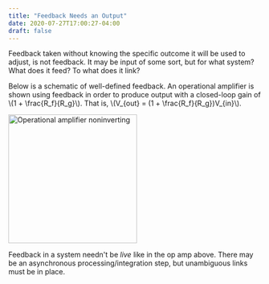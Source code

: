 ```yaml
---
title: "Feedback Needs an Output"
date: 2020-07-27T17:00:27-04:00
draft: false
---
```


Feedback taken without knowing the specific outcome it will be used to adjust, is not feedback.
It may be input of some sort, but for what system? What does it feed? To what does it link?

Below is a schematic of well-defined feedback. An operational amplifier is shown using feedback in
order to produce output with a closed-loop gain of \\(1 + \frac{R_f}{R_g}\\). That is, \\(V_{out} = (1 + \frac{R_f}{R_g})V_{in}\\).

<a title="Ong saluri / CC BY-SA (https://creativecommons.org/licenses/by-sa/3.0)" href="https://commons.wikimedia.org/wiki/File:Operational_amplifier_noninverting.svg"><img width="256" alt="Operational amplifier noninverting" src="https://upload.wikimedia.org/wikipedia/commons/6/66/Operational_amplifier_noninverting.svg"></a>

Feedback in a system needn't be *live* like in the op amp above. There may be an asynchronous processing/integration step, but
unambiguous links must be in place.